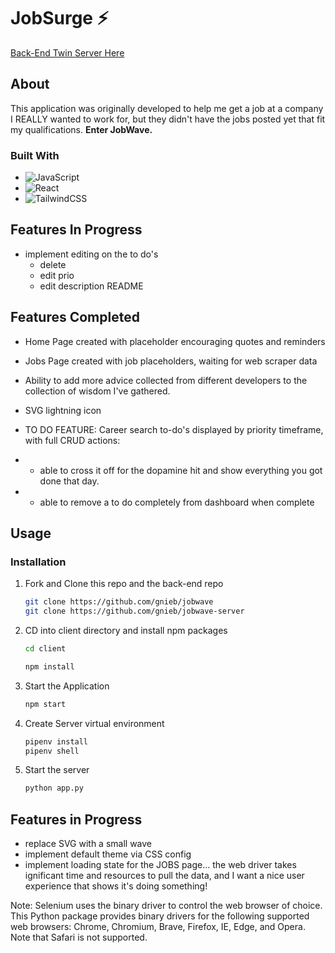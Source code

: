 # JobSurge ⚡
[Back-End Twin Server Here](https://github.com/gnieb/jobwave-server)

## About
This application was originally developed to help me get a job at a company I REALLY wanted to work for, but they didn't have the jobs posted yet that fit my qualifications. 
**Enter JobWave.**

### Built With

* ![JavaScript](https://img.shields.io/badge/javascript-%23323330.svg?style=for-the-badge&logo=javascript&logoColor=%23F7DF1E)
* ![React](https://img.shields.io/badge/react-%2320232a.svg?style=for-the-badge&logo=react&logoColor=%2361DAFB)
* ![TailwindCSS](https://img.shields.io/badge/tailwindcss-%2338B2AC.svg?style=for-the-badge&logo=tailwind-css&logoColor=white)

## Features In Progress

- implement editing on the to do's
    - delete
    - edit prio
    - edit description
README


## Features Completed 


- Home Page created with placeholder encouraging quotes and reminders 
- Jobs Page created with job placeholders, waiting for web scraper data
- Ability to add more advice collected from different developers to the collection of wisdom I've gathered.
- SVG lightning icon
- TO DO FEATURE: Career search to-do's displayed by priority timeframe, with full CRUD actions:

- - able to cross it off for the dopamine hit and show everything you got done that day. 
- - able to remove a to do completely from dashboard when complete


## Usage

### Installation
1. Fork and Clone this repo and the back-end repo
   ```sh
   git clone https://github.com/gnieb/jobwave
   git clone https://github.com/gnieb/jobwave-server 
   ```

2. CD into client directory and install npm packages
    ```sh
    cd client
    ```
    ```sh
    npm install
    ```
3. Start the Application
    ```sh
    npm start
    ```
4. Create Server virtual environment 
    ```sh
    pipenv install
    pipenv shell
    ```
5. Start the server
    ```sh
    python app.py
    ```

## Features in Progress
- replace SVG with a small wave
- implement default theme via CSS config
- implement loading state for the JOBS page... the web driver takes ignificant time and resources to pull the data, and I want a nice user experience that shows it's doing something! 



Note: Selenium uses the binary driver to control the web browser of choice. This Python package provides binary drivers for the following supported web browsers: Chrome, Chromium, Brave, Firefox, IE, Edge, and Opera. Note that Safari is not supported.